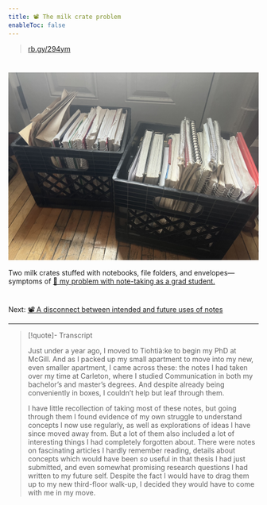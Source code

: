 ```yaml
---
title: 📽️ The milk crate problem
enableToc: false
---
```



 > 
 > [rb.gy/294ym](https://rb.gy/294ym)

# 

![A photograph of two black milk crates stuffed full of notebooks, looseleaf paper, and manilla folders.](MilkCrates.jpg)

Two milk crates stuffed with notebooks, file folders, and envelopes—symptoms of [📖 my problem with note-taking as a grad student.](pa2%20Introduction.md)

# 

Next: [📽️ A disconnect between intended and future uses of notes](pr3%20A%20disconnect%20between%20intended%20and%20future%20uses%20of%20notes.md)

---

 > 
 > \[!quote\]- Transcript
 > 
 > Just under a year ago, I moved to Tiohtià:ke to begin my PhD at McGill. And as I packed up my small apartment to move into my new, even smaller apartment, I came across these: the notes I had taken over my time at Carleton, where I studied Communication in both my bachelor’s and master’s degrees. And despite already being conveniently in boxes, I couldn’t help but leaf through them.
 > 
 > I have little recollection of taking most of these notes, but going through them I found evidence of my own struggle to understand concepts I now use regularly, as well as explorations of ideas I have since moved away from. But a lot of them also included a lot of interesting things I had completely forgotten about. There were notes on fascinating articles I hardly remember reading, details about concepts which would have been *so* useful in that thesis I had just submitted, and even somewhat promising research questions I had written to my future self. Despite the fact I would have to drag them up to my new third-floor walk-up, I decided they would have to come with me in my move.
